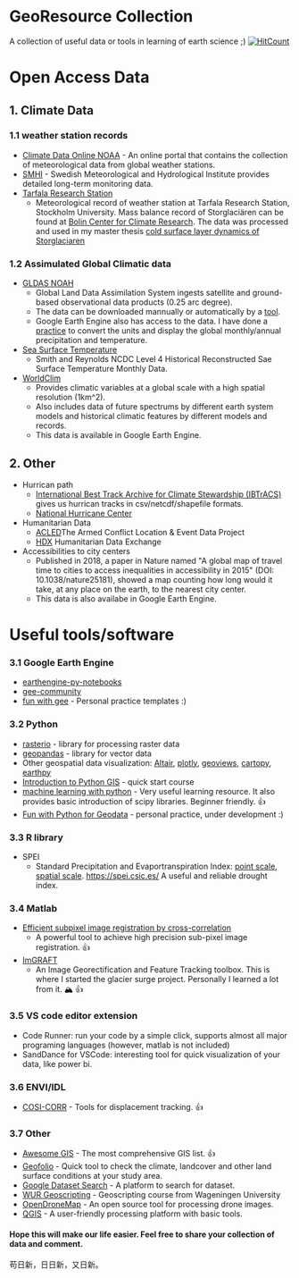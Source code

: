 # GeoResource Collection
 A collection of useful data or tools in learning of earth science ;) [![HitCount](http://hits.dwyl.io/fsn1995/GeoResource-Collection.svg)](http://hits.dwyl.io/fsn1995/GeoResource-Collection)
# Open Access Data
## 1. Climate Data 
### 1.1 weather station records
- [Climate Data Online NOAA](https://www.ncdc.noaa.gov/cdo-web/datasets) - An online portal that contains the collection of meteorological data from global weather stations.
- [SMHI](https://www.smhi.se/klimatdata/meteorologi/) - Swedish Meteorological and Hydrological Institute provides detailed long-term monitoring data.
- [Tarfala Research Station](https://su.figshare.com/TRS)
    * Meteorological record of weather station at Tarfala Research Station, Stockholm University. Mass balance record of Storglaciären can be found at [Bolin Center for Climate Research](https://bolin.su.se/data/tarfala/tarfalaglaciaren.php). The data was processed and used in my master thesis [cold surface layer dynamics of Storglaciaren](https://github.com/fsn1995/cold-surface-layer-dynamics-on-Storglaciaren)

### 1.2 Assimulated Global Climatic data
- [GLDAS NOAH](https://disc.gsfc.nasa.gov/datasets?page=1&project=GLDAS)
    * Global Land Data Assimilation System ingests satellite and ground-based observational data products (0.25 arc degree). 
    * The data can be downloaded mannually or automatically by a [tool](https://github.com/fsn1995/Fun-with-Python-for-Geodata/blob/master/EarthdataDownload.py). 
    * Google Earth Engine also has access to the data. I have done a [practice](https://github.com/fsn1995/Fun-with-Google-Earth-Engine/blob/master/Noah.js) to convert the units and display the global monthly/annual precipitation and temperature. 
- [Sea Surface Temperature](https://podaac.jpl.nasa.gov/dataset/REYNOLDS_NCDC_L4_SST_HIST_RECON_MONTHLY_V3B_NETCDF)
    * Smith and Reynolds NCDC Level 4 Historical Reconstructed Sae Surface Temperature Monthly Data. 
- [WorldClim](https://www.worldclim.org/)
    * Provides climatic variables at a global scale with a high spatial resolution (1km^2).
    * Also includes data of future spectrums by different earth system models and historical climatic features by different models and records.
    * This data is available in Google Earth Engine.

## 2. Other
- Hurrican path
    * [International Best Track Archive for Climate Stewardship (IBTrACS)](https://www.ncdc.noaa.gov/ibtracs/index.php?name=ib-v4-access) gives us hurrican tracks in csv/netcdf/shapefile formats. 
    * [National Hurricane Center](https://www.nhc.noaa.gov/gis/)
- Humanitarian Data
    * [ACLED](https://www.acleddata.com/)The Armed Conflict Location & Event Data Project 
    * [HDX](https://data.humdata.org/) Humanitarian Data Exchange
- Accessibilities to city centers
    * Published in 2018, a paper in Nature named "A global map of travel time to cities to access inequalities in accessibility in 2015" (DOI: 10.1038/nature25181), showed a map counting how long would it take, at any place on the earth, to the nearest city center. 
    * This data is also availabe in Google Earth Engine.

# Useful tools/software
### 3.1 Google Earth Engine
- [earthengine-py-notebooks](https://github.com/giswqs/earthengine-py-notebooks)
- [gee-community](https://github.com/gee-community)
- [fun with gee](https://github.com/fsn1995/Fun-with-Google-Earth-Engine) - Personal practice templates :)

### 3.2 Python
- [rasterio](https://rasterio.readthedocs.io/en/latest/) - library for processing raster data
- [geopandas](http://geopandas.org/) - library for vector data
- Other geospatial data visualization: [Altair](https://altair-viz.github.io/index.html), [plotly](https://plot.ly/python-api-reference/index.html), [geoviews](http://geoviews.org/index.html), [cartopy](https://github.com/SciTools/cartopy), [earthpy](https://earthpy.readthedocs.io/en/latest/index.html)
- [Introduction to Python GIS](https://automating-gis-processes.github.io/CSC18/index.html) - quick start course
- [machine learning with python](https://machine-learning-with-python.readthedocs.io/en/latest/) - Very useful learning resource. It also provides basic introduction of scipy libraries. Beginner friendly. :+1:
- [Fun with Python for Geodata](https://github.com/fsn1995/Fun-with-Python-for-Geodata) - personal practice, under development :)
    
### 3.3 R library
- SPEI
    * Standard Precipitation and Evaportranspiration Index: [point scale](https://github.com/sbegueria/SPEI), [spatial scale](https://github.com/sbegueria/SPEIbase). https://spei.csic.es/ A useful and reliable drought index.

### 3.4 Matlab
- [Efficient subpixel image registration by cross-correlation](https://www.mathworks.com/matlabcentral/mlc-downloads/downloads/submissions/18401/versions/4/previews/html/efficient_subpixel_registration.html)
    * A powerful  tool to achieve high precision sub-pixel image registration. :+1:
- [ImGRAFT](https://github.com/grinsted/ImGRAFT)
    * An Image Georectification and Feature Tracking toolbox. This is where I started the glacier surge project. Personally I learned a lot from it. :mountain_snow: :+1:

### 3.5 VS code editor extension
- Code Runner: run your code by a simple click, supports almost all major programing languages (however, matlab is not included)
- SandDance for VSCode: interesting tool for quick visualization of your data, like power bi.

### 3.6 ENVI/IDL
- [COSI-CORR](http://www.tectonics.caltech.edu/slip_history/spot_coseis/download_software.html) - Tools for displacement tracking. :+1:

### 3.7 Other
- [Awesome GIS](https://github.com/sshuair/awesome-gis) - The most comprehensive GIS list. :+1:
- [Geofolio](https://geofolio.org/#select-area) - Quick tool to check the climate, landcover and other land surface conditions at your study area. 
- [Google Dataset Search](https://datasetsearch.research.google.com/) - A platform to search for dataset.
- [WUR Geoscripting](https://geoscripting-wur.github.io/) - Geoscripting course from Wageningen University
- [OpenDroneMap](https://github.com/OpenDroneMap/WebODM/) - An open source tool for processing drone images.
- [QGIS](https://www.qgis.org/en/site/) - A user-friendly processing platform with basic tools.

#### Hope this will make our life easier. Feel free to share your collection of data and comment.
苟日新，日日新，又日新。